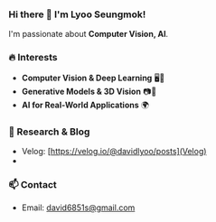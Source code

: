 ### Hi there 👋 I'm Lyoo Seungmok!
I'm passionate about **Computer Vision, AI**.

### 🔥 Interests
- **Computer Vision & Deep Learning** 🖥️📡
- **Generative Models & 3D Vision** 📷🔄
- **AI for Real-World Applications** 🌍

### 📜 Research & Blog
- Velog: [https://velog.io/@davidlyoo/posts](Velog)
- 

### 📫 Contact
- Email: david6851s@gmail.com
